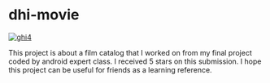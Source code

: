 # dhi-movie
[![ghi4](https://circleci.com/gh/ghi4/dhi-movie.svg?style=shield)](https://circleci.com/gh/ghi4/dhi-movie)

This project is about a film catalog that I worked on from my final project coded by android expert class. I received 5 stars on this submission.
I hope this project can be useful for friends as a learning reference.


